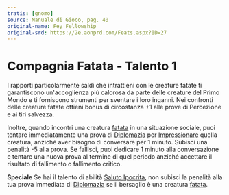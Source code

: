 ```yaml
---
tratis: [gnomo]
source: Manuale di Gioco, pag. 40
original-name: Fey Fellowship
original-srd: https://2e.aonprd.com/Feats.aspx?ID=27
---
```


# Compagnia Fatata - Talento 1

I rapporti particolarmente saldi che intrattieni con le creature fatate ti
garantiscono un'accoglienza più calorosa da parte delle creature del Primo Mondo
e ti forniscono strumenti per sventare i loro inganni. Nei confronti delle
creature fatate ottieni bonus di circostanza +1 alle prove di Percezione e ai
tiri salvezza.

Inoltre, quando incontri una creatura [fatata](/tratti/fatato) in una situazione
sociale, puoi tentare immediatamente una prova di
[Diplomazia](/abilita/diplomazia) per
[Impressionare](/azioni/abilita/impressionare) quella creatura, anziché aver
bisogno di conversare per 1 minuto. Subisci una penalità -5 alla prova. Se
fallisci, puoi dedicare 1 minuto alla conversazione e tentare una nuova prova al
termine di quel periodo anziché accettare il risultato di fallimento o
fallimento critico.

**Speciale** Se hai il talento di abilità
[Saluto Ipocrita](/talenti/generici/saluto-ipocrita), non subisci la penalità
alla tua prova immediata di [Diplomazia](/abilita/diplomazia) se il bersaglio è
una creatura [fatata](/tratti/fatato).
